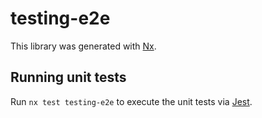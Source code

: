 # testing-e2e

This library was generated with [Nx](https://nx.dev).

## Running unit tests

Run `nx test testing-e2e` to execute the unit tests via [Jest](https://jestjs.io).

